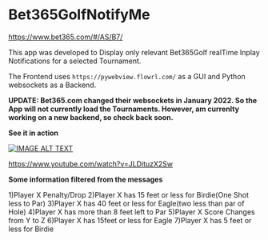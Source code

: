 # Bet365GolfNotifyMe

https://www.bet365.com/#/AS/B7/

This app was developed to Display only relevant Bet365Golf realTime Inplay Notifications for a selected Tournament.

The Frontend uses ```https://pywebview.flowrl.com/``` as a GUI and Python websockets as a Backend.

**UPDATE: Bet365.com changed their websockets in January 2022. So the App will not currently load the Tournaments. However, am currenlty working on a new backend, so check back soon.**

**See it in action**

[![IMAGE ALT TEXT](http://img.youtube.com/vi/JLDituzX2Sw/0.jpg)](http://www.youtube.com/watch?v=JLDituzX2Sw "Bet365Golf RealTime NotifyMe")


 https://www.youtube.com/watch?v=JLDituzX2Sw

**Some information filtered from the messages**

1)Player X Penalty/Drop
2)Player X has 15 feet or less for Birdie(One Shot less to Par)
3)Player X has 40 feet or less for Eagle(two less than par of Hole)
4)Player X has more than 8 feet left to Par
5)Player X Score Changes from Y to Z
6)Player X has 15feet or less for  Eagle
7)Player X has 5 feet or less for Birdie

